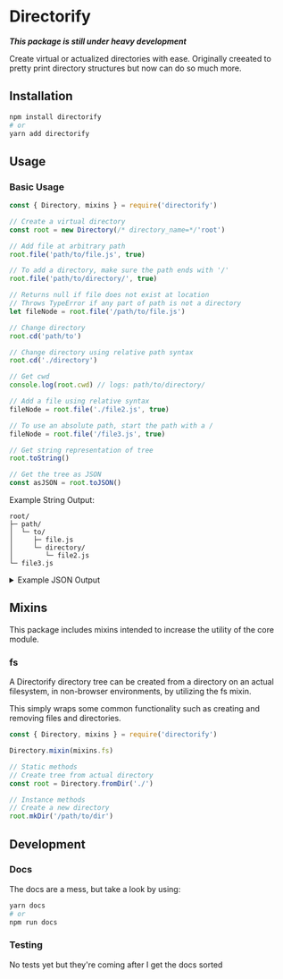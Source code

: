 # Directorify
***This package is still under heavy development***

Create virtual or actualized directories with ease. Originally creeated to pretty print directory structures but now can do so much more.

## Installation

```bash
npm install directorify
# or 
yarn add directorify
```

## Usage

### Basic Usage
```js
const { Directory, mixins } = require('directorify')

// Create a virtual directory
const root = new Directory(/* directory_name=*/'root')

// Add file at arbitrary path
root.file('path/to/file.js', true)

// To add a directory, make sure the path ends with '/'
root.file('path/to/directory/', true)

// Returns null if file does not exist at location
// Throws TypeError if any part of path is not a directory
let fileNode = root.file('/path/to/file.js')

// Change directory
root.cd('path/to')

// Change directory using relative path syntax
root.cd('./directory')

// Get cwd
console.log(root.cwd) // logs: path/to/directory/

// Add a file using relative syntax
fileNode = root.file('./file2.js', true)

// To use an absolute path, start the path with a /
fileNode = root.file('/file3.js', true)

// Get string representation of tree
root.toString()

// Get the tree as JSON
const asJSON = root.toJSON()
```

Example String Output:

```
root/
├─ path/
│  └─ to/
│     ├─ file.js
│     └─ directory/
│        └─ file2.js
└─ file3.js
```


<details>
<summary>Example JSON Output</summary>
<p>

```json
{
  "fileName": "root/",
  "fullPath": "root/",
  "isDirectory": true,
  "size": 2,
  "children": [
    {
      "fileName": "path/",
      "fullPath": "root/path/",
      "isDirectory": true,
      "size": 1,
      "children": [
        {
          "fileName": "to/",
          "fullPath": "root/path/to/",
          "isDirectory": true,
          "size": 2,
          "children": [
            {
              "fileName": "file.js",
              "fullPath": "root/path/to/file.js",
              "isDirectory": false,
              "size": 0
            },
            {
              "fileName": "directory/",
              "fullPath": "root/path/to/directory/",
              "isDirectory": true,
              "size": 1,
              "children": [
                {
                  "fileName": "file2.js",
                  "fullPath": "root/path/to/directory/file2.js",
                  "isDirectory": false,
                  "size": 0
                }
              ]
            }
          ]
        }
      ]
    },
    {
      "fileName": "file3.js",
      "fullPath": "root/file3.js",
      "isDirectory": false,
      "size": 0
    }
  ]
}
```

</p>
</details>

## Mixins

This package includes mixins intended to increase the utility of the core module.

### fs

A Directorify directory tree can be created from a directory on an actual filesystem, in non-browser environments, by utilizing the fs mixin.

This simply wraps some common functionality such as creating and removing files and directories.


```js
const { Directory, mixins } = require('directorify')

Directory.mixin(mixins.fs)

// Static methods
// Create tree from actual directory
const root = Directory.fromDir('./')

// Instance methods
// Create a new directory
root.mkDir('/path/to/dir')
```

## Development

### Docs
The docs are a mess, but take a look by using:

```bash
yarn docs
# or
npm run docs
```

### Testing
No tests yet but they're coming after I get the docs sorted